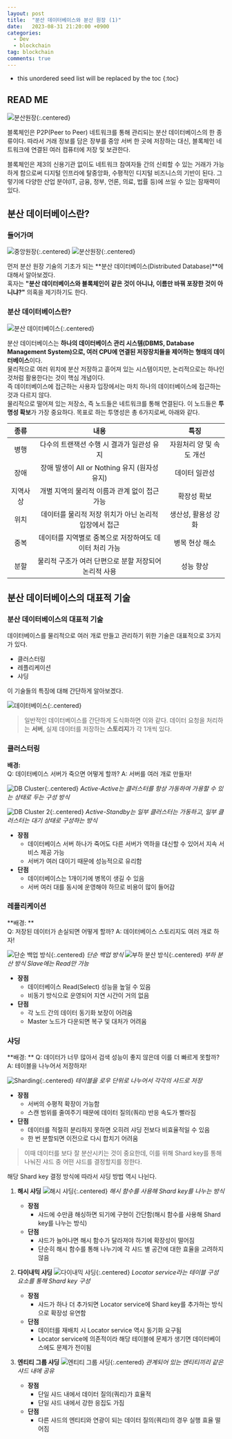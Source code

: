 ```yaml
---
layout: post
title:  "분산 데이터베이스와 분산 원장 (1)"
date:   2023-08-31 21:20:00 +0900
categories: 
  - Dev
  - blockchain
tag: blockchain
comments: true
---
```


* this unordered seed list will be replaced by the toc
{:toc}

## READ ME

![분산원장](../../assets/img/blockchain/distributed_ledger.png){:.centered}

블록체인은 P2P(Peer to Peer) 네트워크를 통해 관리되는 분산 데이터베이스의 한 종류이다. 따라서 거래 정보를 담은 장부를 중앙 서버 한 곳에 저장하는 대신, 블록체인 네트워크에 연결된 여러 컴퓨터에 저장 및 보관한다.  

블록체인은 제3의 신용기관 없이도 네트워크 참여자들 간의 신뢰할 수 있는 거래가 가능하게 함으로써 디지털 인프라에 탈중앙화, 수평적인 디지털 비즈니스의 기반이 된다. 그렇기에 다양한 산업 분야(IT, 금융, 정부, 언론, 의료, 법률 등)에 쓰일 수 있는 잠재력이 있다.

## 분산 데이터베이스란?

### 들어가며

![중앙원장](../../assets/img/blockchain/centralized_ledger.png){:.centered}
![분산원장](../../assets/img/blockchain/distributed_ledger_2.png){:.centered}

먼저 분산 원장 기술의 기초가 되는 **분산 데이터베이스(Distributed Database)**에 대해서 알아보겠다.  
혹자는 **"분산 데이터베이스와 블록체인이 같은 것이 아니냐, 이름만 바꿔 포장한 것이 아니냐?"** 의혹을 제기하기도 한다.  

### 분산 데이터베이스란?

![분산 데이터베이스](../../assets/img/blockchain/trust_boundary.png){:.centered}

분산 데이터베이스는 **하나의 데이터베이스 관리 시스템(DBMS, Database Management System)으로, 여러 CPU에 연결된 저장장치들을 제어하는 형태의 데이터베이스**이다.  
물리적으로 여러 위치에 분산 저장하고 흩어져 있는 시스템이지만, 논리적으로는 하나인 것처럼 활용한다는 것이 핵심 개념이다.  
즉 데이터베이스에 접근하는 사용자 입장에서는 마치 하나의 데이터베이스에 접근하는 것과 다르지 않다.  
물리적으로 떨어져 있는 저장소, 즉 노드들은 네트워크를 통해 연결된다. 이 노드들은 **투명성 확보**가 가장 중요하다. 목표로 하는 투명성은 총 6가지로써, 아래와 같다.

| **종류** | **내용** | **특징** |
| :---: | :---: | :---: |
| 병행 | 다수의 트랜잭션 수행 시 결과가 일관성 유지 | 자원처리 양 및 속도 개선 |
| 장애 | 장애 발생이 All or Nothing 유지 (원자성 유지) | 데이터 일관성 |
| 지역사상 | 개별 지역의 물리적 이름과 관계 없이 접근 가능 | 확장성 확보 |
| 위치 | 데이터를 물리적 저장 위치가 아닌 논리적 입장에서 접근 | 생산성, 활용성 강화 |
| 중복 | 데이터를 지역별로 중복으로 저장하여도 데이터 처리 가능 | 병목 현상 해소 |
| 분할 | 물리적 구조가 여러 단편으로 분할 저장되어 논리적 사용 | 성능 향상 |

## 분산 데이터베이스의 대표적 기술

### 분산 데이터베이스의 대표적 기술

데이터베이스를 물리적으로 여러 개로 만들고 관리하기 위한 기술은 대표적으로 3가지가 있다.

- 클러스터링
- 레플리케이션
- 샤딩

이 기술들의 특징에 대해 간단하게 알아보겠다.

![데이터베이스](../../assets/img/blockchain/database.png){:.centered}

> 일반적인 데이터베이스를 간단하게 도식화하면 이와 같다.
> 데이터 요청을 처리하는 **서버**, 실제 데이터를 저장하는 **스토리지**가 각 1개씩 있다.

### 클러스터링

**배경:**  
Q: 데이터베이스 서버가 죽으면 어떻게 할까?
A: 서버를 여러 개로 만들자!

![DB Cluster](../../assets/img/blockchain/db_cluster.png){:.centered}
*Active-Active는 클러스터를 항상 가동하여 가용할 수 있는 상태로 두는 구성 방식*

![DB Cluster 2](../../assets/img/blockchain/db_cluster_2.png){:.centered}
*Active-Standby는 일부 클러스터는 가동하고, 일부 클러스터는 대기 상태로 구성하는 방식*

- **장점**
  - 데이터베이스 서버 하나가 죽어도 다른 서버가 역하을 대신할 수 있어서 지속 서비스 제공 가능
  - 서버가 여러 대이기 때문에 성능적으로 유리함
- **단점**
  - 데이터베이스는 1개이기에 병목이 생길 수 있음
  - 서버 여러 대를 동시에 운영해야 하므로 비용이 많이 들어감
  
### 레플리케이션

**배경: **  
Q: 저장된 데이터가 손실되면 어떻게 할까?
A: 데이터베이스 스토리지도 여러 개로 하자!

![단순 백업 방식](../../assets/img/blockchain/backup.png){:.centered}
*단순 백업 방식*
![부하 분산 방식](../../assets/img/blockchain/backup_2.png){:.centered}
*부하 분산 방식*
*Slave에는 Read만 가능*

- **장점**
  - 데이터베이스 Read(Select) 성능을 높일 수 있음
  - 비동기 방식으로 운영되어 지연 시간이 거의 없음
- **단점**
  - 각 노드 간의 데이터 동기화 보장이 어려움
  - Master 노드가 다운되면 복구 및 대처가 어려움

### 샤딩

**배경: **
Q: 데이터가 너무 많아서 검색 성능이 좋지 않은데 이를 더 빠르게 못할까?
A: 테이블을 나누어서 저장하자!

![Sharding](../../assets/img/blockchain/sharding.png){:.centered}
*테이블을 로우 단위로 나누어서 각각의 샤드로 저장*

- **장점**
  - 서버의 수평적 확장이 가능함
  - 스캔 범위를 줄여주기 때문에 데이터 질의(쿼리) 반응 속도가 빨라짐
- **단점**
  - 데이터를 적절히 분리하지 못하면 오히려 샤딩 전보다 비효율적일 수 있음
  - 한 번 분할되면 이전으로 다시 합치기 어려움

> 이때 데이터를 보다 잘 분산시키는 것이 중요한데, 이를 위해 Shard key를 통해 나눠진 샤드 중 어떤 샤드를 결정할지를 정한다.

해당 Shard key 결정 방식에 따라서 샤딩 방법 역시 나뉜다.

1. **해시 샤딩**
    ![해시 샤딩](../../assets/img/blockchain/hash_sharding.png){:.centered}
    *해시 함수를 사용해 Shard key를 나누는 방식*

     - **장점**
       - 샤드에 수만큼 해싱하면 되기에 구현이 간단함(해시 함수를 사용해 Shard key를 나누는 방식)
     - **단점**
       - 샤드가 늘어나면 해시 함수가 달라져야 하기에 확장성이 떨어짐
       - 단순히 해시 함수를 통해 나누기에 각 샤드 별 공간에 대한 효율을 고려하지 않음

2. **다이내믹 샤딩**
    ![다이내믹 샤딩](../../assets/img/blockchain/dinamic_sharding.png){:.centered}
    *Locator service라는 테이블 구성 요소를 통해 Shard key 구성*
  
     - **장점**
       - 샤드가 하나 더 추가되면 Locator service에 Shard key를 추가하는 방식으로 확장성 유연함
     - **단점**
       - 데이터를 재배치 시 Locator service 역시 동기화 요구됨
       - Locator service에 의존적이라 해당 테이블에 문제가 생기면 데이터베이스에도 문제가 전이됨

3. **엔티티 그룹 샤딩**
    ![엔티티 그룹 샤딩](../../assets/img/blockchain/entity_sharding.png){:.centered}
    *관계되어 있는 엔티티끼리 같은 샤드 내에 공유*
  
     - **장점**
       - 단일 샤드 내에서 데이터 질의(쿼리)가 효율적
       - 단일 샤드 내에서 강한 응집도 가짐
     - **단점**
       - 다른 샤드의 엔티티와 연광이 되는 데이터 질의(쿼리)의 경우 실행 효율 떨어짐
